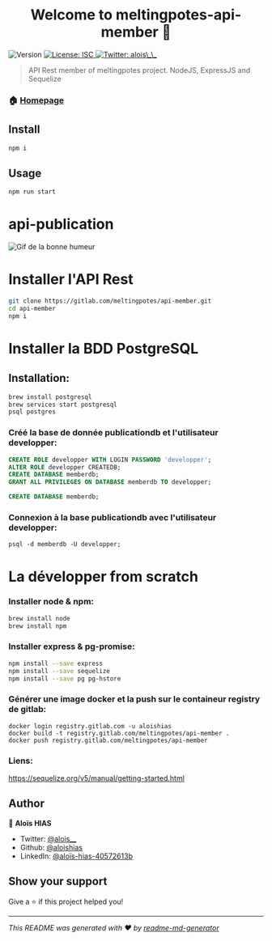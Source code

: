 <h1 align="center">Welcome to meltingpotes-api-member 👋</h1>
<p>
  <img alt="Version" src="https://img.shields.io/badge/version-1.0.0-blue.svg?cacheSeconds=2592000" />
  <a href="#" target="_blank">
    <img alt="License: ISC" src="https://img.shields.io/badge/License-ISC-yellow.svg" />
  </a>
  <a href="https://twitter.com/alois\_\_" target="_blank">
    <img alt="Twitter: alois\_\_" src="https://img.shields.io/twitter/follow/alois\_\_.svg?style=social" />
  </a>
</p>

> API Rest member of meltingpotes project. NodeJS, ExpressJS and Sequelize

### 🏠 [Homepage](https://gitlab.com/meltingpotes/api-publication#readme)

## Install

```sh
npm i
```

## Usage

```sh
npm run start
```

# api-publication

![Gif de la bonne humeur](https://media1.tenor.com/images/f72cb542d6b3e3c3421889e0a3d9628d/tenor.gif?itemid=4533805)

# Installer l'API Rest

```bash
git clone https://gitlab.com/meltingpotes/api-member.git
cd api-member
npm i
```

# Installer la BDD PostgreSQL

## Installation:
```bash
brew install postgresql
brew services start postgresql
psql postgres
```

### Créé la base de donnée publicationdb et l'utilisateur developper:
```sql
CREATE ROLE developper WITH LOGIN PASSWORD 'developper';
ALTER ROLE developper CREATEDB;
CREATE DATABASE memberdb;
GRANT ALL PRIVILEGES ON DATABASE memberdb TO developper;

CREATE DATABASE memberdb;
```

### Connexion à la base publicationdb avec l'utilisateur developper:
```slq
psql -d memberdb -U developper;
```


# La développer from scratch

### Installer node & npm:

```bash
brew install node
brew install npm
```

### Installer express & pg-promise:

```bash
npm install --save express
npm install --save sequelize
npm install --save pg pg-hstore
```

### Générer une image docker et la push sur le containeur registry de gitlab:
```docker
docker login registry.gitlab.com -u aloishias
docker build -t registry.gitlab.com/meltingpotes/api-member .
docker push registry.gitlab.com/meltingpotes/api-member
```


### Liens:

https://sequelize.org/v5/manual/getting-started.html



## Author

👤 **Aloïs HIAS**

* Twitter: [@alois\_\_](https://twitter.com/alois\_\_)
* Github: [@aloishias](https://github.com/aloishias)
* LinkedIn: [@aloïs-hias-40572613b](https://linkedin.com/in/aloïs-hias-40572613b)

## Show your support

Give a ⭐️ if this project helped you!

***
_This README was generated with ❤️ by [readme-md-generator](https://github.com/kefranabg/readme-md-generator)_